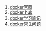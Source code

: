 1. [docker官网](https://docs.docker.com/)
2. [docker hub](https://hub.docker.com/)
3. [docker学习笔记](http://opskumu.github.io/docker.html)
4. [docker常见问题](http://www.lsproc.com/post/docker-faq/#toc_6)
 
